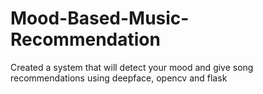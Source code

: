 # Mood-Based-Music-Recommendation
Created a system that will detect your mood and give song recommendations using deepface, opencv and flask
